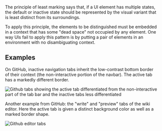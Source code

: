 The principle of least marking says that, if a UI element has multiple states, the default or inactive state should be represented by the visual variant that is least distinct from its surroundings.

To apply this principle, the elements to be distinguished must be embedded in a context that has some "dead space" not occupied by any element. One way UIs fail to apply this pattern is by putting a pair of elements in an environment with no disambiguating context.

## Examples

On GitHub, inactive navigation tabs inherit the low-contrast bottom border of their context (the non-interactive portion of the navbar). The active tab has a markedly different border.

![Github tabs showing the active tab differentiated from the non-interactive part of the tab bar and the inactive tabs less differentiated](https://user-images.githubusercontent.com/693920/147423549-794a4594-bfcd-4865-830e-db9445238f40.png)

Another example from GitHub: the "write" and "preview" tabs of the wiki editor. Here the active tab is given a distinct background color as well as a marked border shape.

![Github editor tabs](https://user-images.githubusercontent.com/693920/147423651-091c25f3-480f-4019-8e05-8a8b02812347.png)